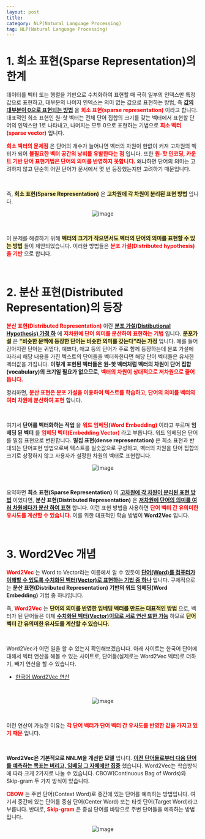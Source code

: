 ```yaml
---
layout: post
title: 
category: NLP(Natural Language Processing)
tag: NLP(Natural Language Processing)
---
```




# 1. 희소 표현(Sparse Representation)의 한계

데이터를 벡터 또는 행렬을 기반으로 수치화하여 표현할 때 극히 일부의 인덱스만 특정 값으로 표현하고, 대부분의 나머지 인덱스는 의미 없는 값으로 표현하는 방법, 즉 **<u>값의 대부분이 0으로 표현되는 방법</u>** 을 **<span style="color:red">희소 표현(sparse representation)</span>** 이라고 합니다. 대표적인 희소 표현인 원-핫 벡터는 전체 단어 집합의 크기를 갖는 벡터에서 표현할 단어의 인덱스만 1로 나타내고, 나머지는 모두 0으로 표현하는 기법으로 **<span style="color:red">희소 벡터(sparse vector)</span>** 입니다.


**<span style="color:red">희소 벡터의 문제점</span>** 은 단어의 개수가 늘어나면 벡터의 차원이 한없이 커져 고차원의 벡터가 되어 **<span style="color:red">불필요한 벡터 공간의 낭비를 유발한다는 점</span>** 입니다. 또한 **<span style="color:red">원-핫 인코딩, 카운트 기반 단어 표현기법은 단어의 의미를 반영하지 못합니다.</span>** 왜냐하면 단어의 의미는 고려하지 않고 단순히 어떤 단어가 문서에서 몇 번 등장했는지만 고려하기 때문입니다.

<br>

즉, **<span style="background-color: #fff5b1">희소 표현(Sparse Representation)</span>** 은 **<span style="background-color: #fff5b1">고차원에 각 차원이 분리된 표현 방법</span>** 입니다.

<p align="center">
<img alt="image" src="https://github.com/museonghwang/museonghwang.github.io/assets/77891754/abe3f83d-46e6-400b-a784-ca025839d44d">
</p>

<br>



이 문제를 해결하기 위해 **<span style="background-color: #fff5b1">벡터의 크기가 작으면서도 벡터의 단어의 의미를 표현할 수 있는 방법</span>** 들이 제안되었습니다. 이러한 방법들은 **<span style="color:red">분포 가설(Distributed hypothesis)을 기반</span>** 으로 합니다.

<br>





# 2. 분산 표현(Distributed Representation)의 등장

**<span style="color:red">분산 표현(Distributed Representation)</span>** 이란 **<u>분포 가설(Distibutional Hypothesis) 가정 하</u>** 에 **<span style="color:red">저차원에 단어 의미를 분산하여 표현하는 기법</span>** 입니다. **<span style="background-color: #fff5b1">분포가설</span>** 은 **<span style="background-color: #fff5b1">"비슷한 문맥에 등장한 단어는 비슷한 의미를 갖는다"라는 가정</span>** 입니다. 예를 들어 강아지란 단어는 귀엽다, 예쁘다, 애교 등의 단어가 주로 함께 등장하는데 분포 가설에 따라서 해당 내용을 가진 텍스트의 단어들을 벡터화한다면 해당 단어 벡터들은 유사한 벡터값을 가집니다. **이렇게 표현된 벡터들은 원-핫 벡터처럼 벡터의 차원이 단어 집합(vocabulary)의 크기일 필요가 없으므로**, **<span style="color:red">벡터의 차원이 상대적으로 저차원으로 줄어듭니다.</span>**


정리하면, **<span style="color:red">분산 표현은 분포 가설을 이용하여 텍스트를 학습하고, 단어의 의미를 벡터의 여러 차원에 분산하여 표현</span>** 합니다.



<br>


여기서 **단어를 벡터화하는 작업** 을 **<span style="color:red">워드 임베딩(Word Embedding)</span>** 이라고 부르며 **임베딩 된 벡터** 를 **<span style="color:red">임베딩 벡터(Embedding Vector)</span>** 라고 부릅니다. 워드 임베딩은 단어를 밀집 표현으로 변환합니다. **밀집 표현(dense representation)** 은 희소 표현과 반대되는 단어표현 방법으로써 텍스트를 실숫값으로 구성하고, 벡터의 차원을 단어 집합의 크기로 상정하지 않고 사용자가 설정한 차원의 벡터로 표현합니다. 

<p align="center">
<img alt="image" src="https://github.com/museonghwang/museonghwang.github.io/assets/77891754/92afc9a3-f741-43a9-bc02-b2f45de6f453">
</p>

<br>


요약하면 **희소 표현(Sparse Representation)** 이 **<u>고차원에 각 차원이 분리된 표현 방법</u>** 이었다면, **분산 표현(Distributed Representation)** 은 **<u>저차원에 단어의 의미를 여러 차원에다가 분산 하여 표현</u>** 합니다. 이런 표현 방법을 사용하면 **<span style="color:red">단어 벡터 간 유의미한 유사도를 계산할 수 있습니다.</span>** 이를 위한 대표적인 학습 방법이 **Word2Vec** 입니다.

<br>





# 3. Word2Vec 개념

**<span style="color:red">Word2Vec</span>** 는 Word to Vector라는 이름에서 알 수 있듯이 **<u>단어(Word)를 컴퓨터가 이해할 수 있도록 수치화된 벡터(Vector)로 표현하는 기법 중 하나</u>** 입니다. 구체적으로는 **분산 표현(Distributed Representation) 기반의 워드 임베딩(Word Embedding)** 기법 중 하나입니다.


즉, **<span style="color:red">Word2Vec</span>** 는 **<span style="background-color: #fff5b1">단어의 의미를 반영한 임베딩 벡터를 만드는 대표적인 방법</span>** 으로, 벡터가 된 단어들은 이제 **<u>수치화된 벡터(Vector)이므로 서로 연산 또한 가능</u>** 하므로 **<span style="background-color: #fff5b1">단어 벡터 간 유의미한 유사도를 계산할 수 있습니다.</span>**

<br>



Word2Vec가 어떤 일을 할 수 있는지 확인해보겠습니다. 아래 사이트는 한국어 단어에 대해서 벡터 연산을 해볼 수 있는 사이트로, 단어들(실제로는 Word2Vec 벡터)로 더하기, 빼기 연산을 할 수 있습니다.

- [한국어 Word2Vec 연산](http://w.elnn.kr/search/)

<br>

<p align="center">
<img alt="image" src="https://github.com/museonghwang/museonghwang.github.io/assets/77891754/b2e6e2b5-1b2c-4e84-bc93-04f9889ce4b3">
</p>

<br>


이런 연산이 가능한 이유는 **<span style="color:red">각 단어 벡터가 단어 벡터 간 유사도를 반영한 값을 가지고 있기 때문</span>** 입니다.

<br>



**Word2Vec은 기본적으로 NNLM을 개선한 모델** 입니다. **<u>이전 단어들로부터 다음 단어를 예측하는 목표는 버리고, 임베딩 그 자체에만 집중</u>** 했습니다. Word2Vec는 학습방식에 따라 크게 2가지로 나눌 수 있습니다. CBOW(Continuous Bag of Words)와 Skip-gram 두 가지 방식이 있습니다.

**<span style="color:red">CBOW</span>** 는 주변 단어(Context Word)로 중간에 있는 단어를 예측하는 방법입니다. 여기서 중간에 있는 단어를 중심 단어(Center Word) 또는 타겟 단어(Target Word)라고 부릅니다. 반대로, **<span style="color:red">Skip-gram</span>** 은 중심 단어를 바탕으로 주변 단어들을 예측하는 방법입니다.

<p align="center">
<img alt="image" src="https://github.com/museonghwang/museonghwang.github.io/assets/77891754/558b2f30-3bae-4c7a-8a55-aecab410a2df">
</p>








